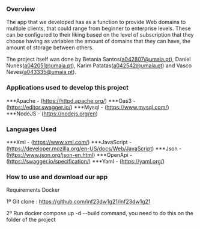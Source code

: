 
### Overview

The app that we developed has as a function to provide Web domains to multiple clients, that could range from beginner to enterprise levels. These can be configured to their liking based on the level of subscription that they choose having as variables the amount of domains that they can have, the amount of storage between others.

The project itself was done by Betania Santos(a042807@umaia.pt), Daniel Nunes(a042051@umaia.pt), Karim Patatas(a042542@umaia.pt) and Vasco Neves(a043335@umaia.pt).

### Applications used to develop this project

***Apache - (https://httpd.apache.org/)
***Oas3 - (https://editor.swagger.io/) 
***Mysql - (https://www.mysql.com/)
***NodeJS - (https://nodejs.org/en)

### Languages Used

***Xml - (https://www.xml.com/)
***JavaScript - (https://developer.mozilla.org/en-US/docs/Web/JavaScript)
***Json - (https://www.json.org/json-en.html)
***OpenApi - (https://swagger.io/specification/)
***Yaml - (https://yaml.org/)

### How to use and download our app

Requirements 
Docker 

1º Git clone : https://github.com/inf23dw1g21/inf23dw1g21

2º Run docker compose up -d --build command, you need to do this on the folder of the project

